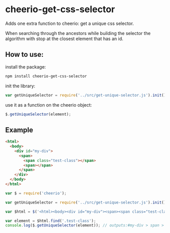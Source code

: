 # cheerio-get-css-selector

Adds one extra function to cheerio: get a unique css selector.

When searching through the ancestors while building the selector the algorithm with stop at the closest element that has an id.

## How to use:

install the package:
```sh
npm install cheerio-get-css-selector
``` 

init the library:
```js
var getUniqueSelector = require('../src/get-unique-selector.js').init();
```

use it as a function on the cheerio object:
```js
$.getUniqueSelector(element);
```


## Example

```html
<html> 
  <body> 
    <div id="my-div"> 
      <span> 
        <span class="test-class"></span>
        <span></span>
      </span> 
    </div> 
  </body> 
</html>
```

```js
var $ = require('cheerio');

var getUniqueSelector = require('../src/get-unique-selector.js').init();

var $html = $('<html><body><div id="my-div"><span><span class="test-class"></span></span></div></body></html>');

var element = $html.find('.test-class');
console.log($.getUniqueSelector(element)); // outputs:#my-div > span > span:first-child
```




